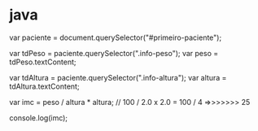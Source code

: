 # java
var paciente = document.querySelector("#primeiro-paciente");

var tdPeso = paciente.querySelector(".info-peso");
var peso = tdPeso.textContent;

var tdAltura = paciente.querySelector(".info-altura");
var altura = tdAltura.textContent;

var imc = peso / altura * altura; // 100 / 2.0 x 2.0 = 100 / 4 =>>>>>>> 25

console.log(imc);
